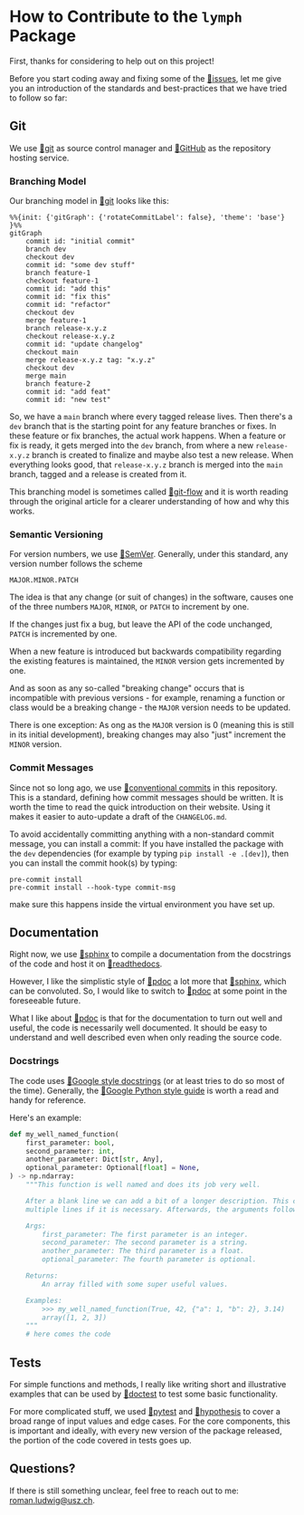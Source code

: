 # How to Contribute to the `lymph` Package

First, thanks for considering to help out on this project!

Before you start coding away and fixing some of the [:link:issues], let me give you an introduction of the standards and best-practices that we have tried to follow so far:


## Git

We use [:link:git] as source control manager and [:link:GitHub] as the repository hosting service.


### Branching Model

Our branching model in [:link:git] looks like this:

```mermaid
%%{init: {'gitGraph': {'rotateCommitLabel': false}, 'theme': 'base'} }%%
gitGraph
    commit id: "initial commit"
    branch dev
    checkout dev
    commit id: "some dev stuff"
    branch feature-1
    checkout feature-1
    commit id: "add this"
    commit id: "fix this"
    commit id: "refactor"
    checkout dev
    merge feature-1
    branch release-x.y.z
    checkout release-x.y.z
    commit id: "update changelog"
    checkout main
    merge release-x.y.z tag: "x.y.z"
    checkout dev
    merge main
    branch feature-2
    commit id: "add feat"
    commit id: "new test"
```

So, we have a `main` branch where every tagged release lives. Then there's a `dev` branch that is the starting point for any feature branches or fixes. In these feature or fix branches, the actual work happens. When a feature or fix is ready, it gets merged into the `dev` branch, from where a new `release-x.y.z` branch is created to finalize and maybe also test a new release. When everything looks good, that `release-x.y.z` branch is merged into the `main` branch, tagged and a release is created from it.

This branching model is sometimes called [:link:git-flow] and it is worth reading through the original article for a clearer understanding of how and why this works.


### Semantic Versioning

For version numbers, we use [:link:SemVer]. Generally, under this standard, any version number follows the scheme

```
MAJOR.MINOR.PATCH
```

The idea is that any change (or suit of changes) in the software, causes one of the three numbers `MAJOR`, `MINOR`, or `PATCH` to increment by one.

If the changes just fix a bug, but leave the API of the code unchanged, `PATCH` is incremented by one.

When a new feature is introduced but backwards compatibility regarding the existing features is maintained, the `MINOR` version gets incremented by one.

And as soon as any so-called "breaking change" occurs that is incompatible with previous versions - for example, renaming a function or class would be a breaking change - the `MAJOR` version needs to be updated.

There is one exception: As ong as the `MAJOR` version is 0 (meaning this is still in its initial development), breaking changes may also "just" increment the `MINOR` version.


### Commit Messages

Since not so long ago, we use [:link:conventional commits] in this repository. This is a standard, defining how commit messages should be written. It is worth the time to read the quick introduction on their website. Using it makes it easier to auto-update a draft of the `CHANGELOG.md`.

To avoid accidentally committing anything with a non-standard commit message, you can install a commit: If you have installed the package with the `dev` dependencies (for example by typing `pip install -e .[dev]`), then you can install the commit hook(s) by typing:

```
pre-commit install
pre-commit install --hook-type commit-msg
```

make sure this happens inside the virtual environment you have set up.


## Documentation

Right now, we use [:link:sphinx] to compile a documentation from the docstrings of the code and host it on [:link:readthedocs].

However, I like the simplistic style of [:link:pdoc] a lot more that [:link:sphinx], which can be convoluted. So, I would like to switch to [:link:pdoc] at some point in the foreseeable future.

What I like about [:link:pdoc] is that for the documentation to turn out well and useful, the code is necessarily well documented. It should be easy to understand and well described even when only reading the source code.


### Docstrings

The code uses [:link:Google style docstrings] (or at least tries to do so most of the time). Generally, the [:link:Google Python style guide] is worth a read and handy for reference.

Here's an example:

```python
def my_well_named_function(
    first_parameter: bool,
    second_parameter: int,
    another_parameter: Dict[str, Any],
    optional_parameter: Optional[float] = None,
) -> np.ndarray:
    """This function is well named and does its job very well.

    After a blank line we can add a bit of a longer description. This can even span
    multiple lines if it is necessary. Afterwards, the arguments follow.

    Args:
        first_parameter: The first parameter is an integer.
        second_parameter: The second parameter is a string.
        another_parameter: The third parameter is a float.
        optional_parameter: The fourth parameter is optional.

    Returns:
        An array filled with some super useful values.

    Examples:
        >>> my_well_named_function(True, 42, {"a": 1, "b": 2}, 3.14)
        array([1, 2, 3])
    """
    # here comes the code
```


## Tests

For simple functions and methods, I really like writing short and illustrative examples that can be used by [:link:doctest] to test some basic functionality.

For more complicated stuff, we used [:link:pytest] and [:link:hypothesis] to cover a broad range of input values and edge cases. For the core components, this is important and ideally, with every new version of the package released, the portion of the code covered in tests goes up.


## Questions?

If there is still something unclear, feel free to reach out to me: [roman.ludwig@usz.ch](mailto:roman.ludwig@usz.ch).


[:link:issues]: https://github.com/rmnldwg/lymph/issues
[:link:git]: https://git-scm.com
[:link:GitHub]: https://github.com
[:link:git-flow]: https://nvie.com/posts/a-successful-git-branching-model/
[:link:SemVer]: https://semver.org/
[:link:conventional commits]: https://www.conventionalcommits.org/en/v1.0.0/#summary
[:link:sphinx]: https://www.sphinx-doc.org/en/master/
[:link:readthedocs]: https://readthedocs.org/
[:link:pdoc]: https://pdoc.dev
[:link:Google style docstrings]: https://google.github.io/styleguide/pyguide.html#38-comments-and-docstrings
[:link:Google Python style guide]: https://google.github.io/styleguide/pyguide.html
[:link:doctest]: https://docs.python.org/3.8/library/doctest.html
[:link:pytest]: https://docs.pytest.org/en/7.3.x/
[:link:hypothesis]: https://hypothesis.readthedocs.io/en/latest/
